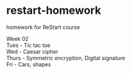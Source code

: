 # restart-homework
homework for ReStart course

Week 02 <br>
Tues - Tic tac toe <br>
Wed - Caesar cipher <br>
Thurs - Symmetric encryption, Digital signature<br>
Fri - Cars, shapes